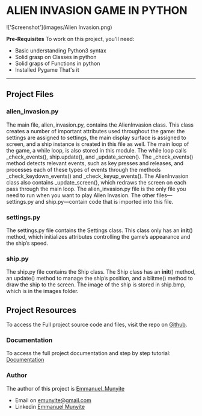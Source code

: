 # ALIEN INVASION GAME IN PYTHON

!['Screenshot'](images/Alien Invasion.png)

**Pre-Requisites**
To work on this project, you'll need:
- Basic understanding Python3 syntax
- Solid grasp on Classes in python
- Solid graps of Functions in python
- Installed Pygame
That's it
---
##  Project Files

### alien_invasion.py
The main file, alien_invasion.py, contains the AlienInvasion class. This class
creates a number of important attributes used throughout the game: the
settings are assigned to settings, the main display surface is assigned to
screen, and a ship instance is created in this file as well. The main loop of
the game, a while loop, is also stored in this module. The while loop calls
_check_events(), ship.update(), and _update_screen().
The _check_events() method detects relevant events, such as key­
presses and releases, and processes each of these types of events through
the methods _check_keydown_events() and _check_keyup_events(). The AlienInvasion class also
contains _update_screen(), which redraws the screen on each pass through
the main loop.
The alien_invasion.py file is the only file you need to run when you want
to play Alien Invasion. The other files—settings.py and ship.py—contain code
that is imported into this file.

### settings.py
The settings.py file contains the Settings class. This class only has an __init__()
method, which initializes attributes controlling the game’s appearance and
the ship’s speed.

### ship.py
The ship.py file contains the Ship class. The Ship class has an __init__()
method, an update() method to manage the ship’s position, and a blitme()
method to draw the ship to the screen. The image of the ship is stored in
ship.bmp, which is in the images folder.


##  Project Resources
To access the Full project source code and files, visit the repo on [Github](https://github.com/munyite001/Alien-Invasion-Game-Python).

### Documentation
To access the full project documentation and step by step tutorial: [Documentation](DOCUMENTATION.md)

### Author
The author of this project is [Emmanuel_Munyite](https://github.com/munyite001)
- Email on <emunyite@gmail.com>
- Linkedin [Emmanuel Munyite](https://www.linkedin.com/in/emmanuel-munyite-68545023a/?lipi=urn%3Ali%3Apage%3Ad_flagship3_feed%3B08aMskKBRQu1mVw9TyWKkw%3D%3D)


